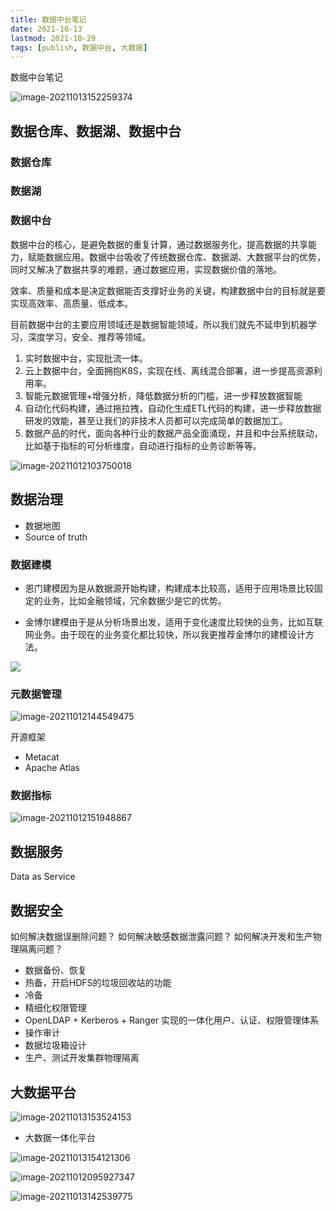 ```yaml
---
title: 数据中台笔记
date: 2021-10-13
lastmod: 2021-10-29
tags: [publish, 数据中台, 大数据]
---
```


数据中台笔记
 
![image-20211013152259374](https://raw.githubusercontent.com/cloudhuang/cloudhuang.github.io/pictures/pictures/image-20211013152259374.png)

## 数据仓库、数据湖、数据中台

### 数据仓库

### 数据湖

### 数据中台

数据中台的核心，是避免数据的重复计算，通过数据服务化，提高数据的共享能力，赋能数据应用。数据中台吸收了传统数据仓库、数据湖、大数据平台的优势，同时又解决了数据共享的难题，通过数据应用，实现数据价值的落地。

效率、质量和成本是决定数据能否支撑好业务的关键，构建数据中台的目标就是要实现高效率、高质量、低成本。



目前数据中台的主要应用领域还是数据智能领域，所以我们就先不延申到机器学习，深度学习，安全、推荐等领域。 

1. 实时数据中台，实现批流一体。 
2. 云上数据中台，全面拥抱K8S，实现在线、离线混合部署，进一步提高资源利用率。
3. 智能元数据管理+增强分析，降低数据分析的门槛，进一步释放数据智能 
4. 自动化代码构建，通过拖拉拽，自动化生成ETL代码的构建，进一步释放数据研发的效能，甚至让我们的非技术人员都可以完成简单的数据加工。 
5. 数据产品的时代，面向各种行业的数据产品全面涌现，并且和中台系统联动，比如基于指标的可分析维度，自动进行指标的业务诊断等等。 



![image-20211012103750018](https://raw.githubusercontent.com/cloudhuang/cloudhuang.github.io/pictures/pictures/image-20211012103750018.png)



## 数据治理

- 数据地图
- Source of truth



### 数据建模

- 恩门建模因为是从数据源开始构建，构建成本比较高，适用于应用场景比较固定的业务，比如金融领域，冗余数据少是它的优势。

- 金博尔建模由于是从分析场景出发，适用于变化速度比较快的业务，比如互联网业务。由于现在的业务变化都比较快，所以我更推荐金博尔的建模设计方法。

![](https://raw.githubusercontent.com/cloudhuang/cloudhuang.github.io/pictures/pictures/20211012095839.png)



### 元数据管理

![image-20211012144549475](https://raw.githubusercontent.com/cloudhuang/cloudhuang.github.io/pictures/pictures/image-20211012144549475.png)



开源框架

- Metacat
- Apache Atlas

### 数据指标

![image-20211012151948867](https://raw.githubusercontent.com/cloudhuang/cloudhuang.github.io/pictures/pictures/image-20211012151948867.png)



## 数据服务
Data as Service

## 数据安全

如何解决数据误删除问题？
如何解决敏感数据泄露问题？
如何解决开发和生产物理隔离问题？



- 数据备份、恢复
- 热备，开启HDFS的垃圾回收站的功能
- 冷备
- 精细化权限管理
- OpenLDAP + Kerberos + Ranger 实现的一体化用户、认证、权限管理体系
- 操作审计
- 数据垃圾箱设计
- 生产、测试开发集群物理隔离

## 大数据平台

![image-20211013153524153](https://raw.githubusercontent.com/cloudhuang/cloudhuang.github.io/pictures/pictures/image-20211013153524153.png)

- 大数据一体化平台

![image-20211013154121306](https://raw.githubusercontent.com/cloudhuang/cloudhuang.github.io/pictures/pictures/image-20211013154121306.png)

![image-20211012095927347](https://raw.githubusercontent.com/cloudhuang/cloudhuang.github.io/pictures/pictures/image-20211012095927347.png)



![image-20211013142539775](https://raw.githubusercontent.com/cloudhuang/cloudhuang.github.io/pictures/pictures/image-20211013142539775.png)
